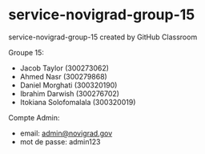 # service-novigrad-group-15
service-novigrad-group-15 created by GitHub Classroom

Groupe 15:
- Jacob Taylor (300273062)
- Ahmed Nasr (300279868)
- Daniel Morghati (300320190)
- Ibrahim Darwish (300276702)
- Itokiana Solofomalala (300320019)

Compte Admin:
- email: admin@novigrad.gov
- mot de passe: admin123
